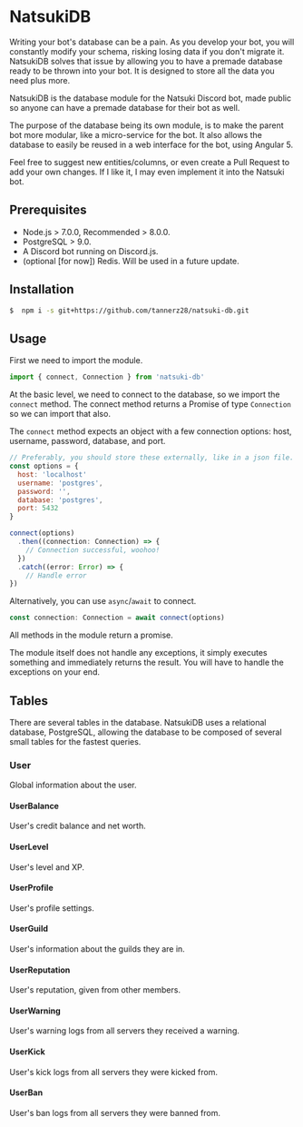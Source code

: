 # NatsukiDB
Writing your bot's database can be a pain. As you develop your bot, you will constantly modify your schema, risking losing data if you don't migrate it.
NatsukiDB solves that issue by allowing you to have a premade database ready to be thrown into your bot. It is designed to store all the data you need plus more.

NatsukiDB is the database module for the Natsuki Discord bot, made public so anyone can have a premade database for their bot as well.

The purpose of the database being its own module, is to make the parent bot more modular, like a micro-service for the bot. It also allows the database to easily be reused in a web interface for the bot, using Angular 5.

Feel free to suggest new entities/columns, or even create a Pull Request to add your own changes. If I like it, I may even implement it into the Natsuki bot.

## Prerequisites
 - Node.js > 7.0.0, Recommended > 8.0.0.
 - PostgreSQL > 9.0.
 - A Discord bot running on Discord.js.
 - (optional [for now]) Redis. Will be used in a future update.

## Installation
```sh
$  npm i -s git+https://github.com/tannerz28/natsuki-db.git
```

## Usage
First we need to import the module.
```javascript
import { connect, Connection } from 'natsuki-db'
```

At the basic level, we need to connect to the database, so we import the `connect` method. The connect method returns a Promise of type `Connection` so we can import that also.

The `connect` method expects an object with a few connection options: host, username, password, database, and port.

```javascript
// Preferably, you should store these externally, like in a json file. This is just for example.
const options = {
  host: 'localhost'
  username: 'postgres',
  password: '',
  database: 'postgres',
  port: 5432
}

connect(options)
  .then((connection: Connection) => {
    // Connection successful, woohoo!
  })
  .catch((error: Error) => {
    // Handle error
})
```

Alternatively, you can use `async`/`await` to connect.

```javascript
const connection: Connection = await connect(options)
```

All methods in the module return a promise.

The module itself does not handle any exceptions, it simply executes something and immediately returns the result. You will have to handle the exceptions on your end.

## Tables
There are several tables in the database. NatsukiDB uses a relational database, PostgreSQL, allowing the database to be composed of several small tables for the fastest queries.

### User

Global information about the user.

#### UserBalance

User's credit balance and net worth.

#### UserLevel

User's level and XP.

#### UserProfile

User's profile settings.

#### UserGuild

User's information about the guilds they are in.

#### UserReputation

User's reputation, given from other members.

#### UserWarning

User's warning logs from all servers they received a warning.

#### UserKick

User's kick logs from all servers they were kicked from.

#### UserBan

User's ban logs from all servers they were banned from.
